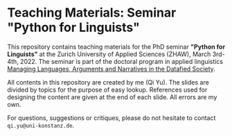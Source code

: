 # Teaching Materials: Seminar "Python for Linguists"

This repository contains teaching materials for the PhD seminar **"Python for Linguists"** at the Zurich University of Applied Sciences (ZHAW), March 3rd-4th, 2022. The seminar is part of the doctoral program in applied linguistics [Managing Languages, Arguments and Narratives in the Datafied Society](https://www.zhaw.ch/en/linguistics/study/doctoral-programmes/doctoral-programme-2021-2024/).

All contents in this repository are created by me (Qi Yu). The slides are divided by topics for the purpose of easy lookup. References used for designing the content are given at the end of each slide. All errors are my own.

For questions, suggestions or critiques, please do not hesitate to contact ```qi.yu@uni-konstanz.de```.
